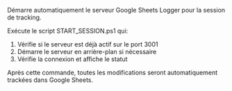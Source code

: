 Démarre automatiquement le serveur Google Sheets Logger pour la session de tracking.

Exécute le script START_SESSION.ps1 qui:
1. Vérifie si le serveur est déjà actif sur le port 3001
2. Démarre le serveur en arrière-plan si nécessaire
3. Vérifie la connexion et affiche le statut

Après cette commande, toutes les modifications seront automatiquement trackées dans Google Sheets.
